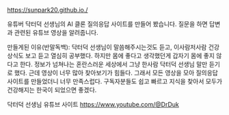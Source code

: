 https://sunpark20.github.io./

유튜버 닥터덕 선생님의 AI 클론 질의응답 사이트를 만들어 봤습니다.
질문을 하면 답변과 관련된 유튜브 영상을 알려줍니다.

만들게된 이유(반말독백): 닥터덕 선생님이 말씀해주시는것도 듣고, 이사람저사람 건강상식도 보고 듣고 열심히 공부했다.
하지만 몸에 좋다고 생각했던게 갑자기 몸에 좋지 않다고 한다. 정보가 넘쳐나는 혼란스러운 세상에서
그냥 한사람 닥터덕 선생님 말만 듣기로 했다. 근데 영상이 너무 많아 찾아보기가 힘들다. 그래서 모든 영상을 모아
질의응답 사이트를 만들었더니 너무 만족스럽다. 구독자분들도 쉽고 빠르고 지식을 찾아서 모두가 건강해지는 한국이 되었으면 좋겠다.


닥터덕 선생님 유튜브 사이트 https://www.youtube.com/@DrDuk